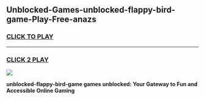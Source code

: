 
## Unblocked-Games-unblocked-flappy-bird-game-Play-Free-anazs
<h3>
<a href="https://premium76.site?title=unblocked-flappy-bird-game&ref=23A">CLICK TO PLAY</a></h3>
<hr>

<h3>
<a href="https://premium76.site?title=unblocked-flappy-bird-game&ref=23A">CLICK 2 PLAY</a>
  
</h3>

<a href="https://premium76.site?title=unblocked-flappy-bird-game&ref=23A"><img src="https://clearcache.store/games.png"></a>


**unblocked-flappy-bird-game games unblocked: Your Gateway to Fun and Accessible Online Gaming**
